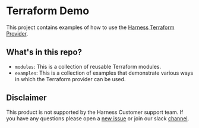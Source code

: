 # Terraform Demo

This project contains examples of how to use the [Harness Terraform Provider](https://github.com/harness-io/terraform-provider-harness).

## What's in this repo?

- `modules`: This is a collection of reusable Terraform modules.
- `examples`: This is a collection of examples that demonstrate various ways in which the Terraform provider can be used.


## Disclaimer

This product is not supported by the Harness Customer support team. If you have any questions please open a [new issue](https://github.com/harness-io/terraform-demo/issues/new) or join our slack [channel](https://harnesscommunity.slack.com/archives/C02G9CUNF1S).
